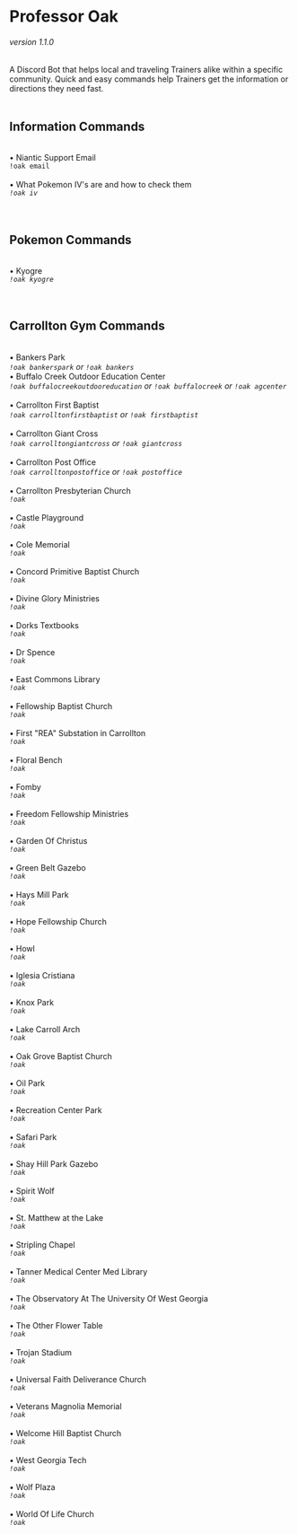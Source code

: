<b><h1>Professor Oak</h1></b>
<h6>version 1.1.0</h6>
A Discord Bot that helps local and traveling Trainers alike within a specific community. Quick and easy commands help Trainers get the information or directions they need fast.
<br><br>
<b><h2>Information Commands</h2></b><br>
&bull; Niantic Support Email<br>
<code>!oak email</code><br><br>
&bull; What Pokemon IV's are and how to check them<br>
<i><code>!oak iv</code></i><br>
<br><br>
<b><h2>Pokemon Commands</h2></b><br>
&bull; Kyogre<br>
<i><code>!oak kyogre</code></i><br>
<br><br>
<b><h2>Carrollton Gym Commands</h2></b><br>
&bull; Bankers Park<br>
<i><code>!oak bankerspark</code> or <code>!oak bankers</code></i><br>
&bull; Buffalo Creek Outdoor Education Center<br>
<i><code>!oak buffalocreekoutdooreducation</code> or <code>!oak buffalocreek</code> or <code>!oak agcenter</code></i><br><br>
&bull; Carrollton First Baptist<br>
<i><code>!oak carrolltonfirstbaptist</code> or <code>!oak firstbaptist</code></i><br><br>
&bull; Carrollton Giant Cross<br>
<i><code>!oak carrolltongiantcross</code> or <code>!oak giantcross</code></i><br><br>
&bull; Carrollton Post Office<br>
<i><code>!oak carrolltonpostoffice</code> or <code>!oak postoffice</code></i><br><br>
&bull; Carrollton Presbyterian Church<br>
<i><code>!oak </code></i><br><br>
&bull; Castle Playground<br>
<i><code>!oak </code></i><br><br>
&bull; Cole Memorial<br>
<i><code>!oak </code></i><br><br>
&bull; Concord Primitive Baptist Church<br>
<i><code>!oak </code></i><br><br>
&bull; Divine Glory Ministries<br>
<i><code>!oak </code></i><br><br>
&bull; Dorks Textbooks<br>
<i><code>!oak </code></i><br><br>
&bull; Dr Spence<br>
<i><code>!oak </code></i><br><br>
&bull; East Commons Library<br>
<i><code>!oak </code></i><br><br>
&bull; Fellowship Baptist Church<br>
<i><code>!oak </code></i><br><br>
&bull; First "REA" Substation in Carrollton<br>
<i><code>!oak </code></i><br><br>
&bull; Floral Bench<br>
<i><code>!oak </code></i><br><br>
&bull; Fomby<br>
<i><code>!oak </code></i><br><br>
&bull; Freedom Fellowship Ministries<br>
<i><code>!oak </code></i><br><br>
&bull; Garden Of Christus<br>
<i><code>!oak </code></i><br><br>
&bull; Green Belt Gazebo<br>
<i><code>!oak </code></i><br><br>
&bull; Hays Mill Park<br>
<i><code>!oak </code></i><br><br>
&bull; Hope Fellowship Church<br>
<i><code>!oak </code></i><br><br>
&bull; Howl<br>
<i><code>!oak </code></i><br><br>
&bull; Iglesia Cristiana<br>
<i><code>!oak </code></i><br><br>
&bull; Knox Park<br>
<i><code>!oak </code></i><br><br>
&bull; Lake Carroll Arch<br>
<i><code>!oak </code></i><br><br>
&bull; Oak Grove Baptist Church<br>
<i><code>!oak </code></i><br><br>
&bull; Oil Park<br>
<i><code>!oak </code></i><br><br>
&bull; Recreation Center Park<br>
<i><code>!oak </code></i><br><br>
&bull; Safari Park<br>
<i><code>!oak </code></i><br><br>
&bull; Shay Hill Park Gazebo<br>
<i><code>!oak </code></i><br><br>
&bull; Spirit Wolf<br>
<i><code>!oak </code></i><br><br>
&bull; St. Matthew at the Lake<br>
<i><code>!oak </code></i><br><br>
&bull; Stripling Chapel<br>
<i><code>!oak </code></i><br><br>
&bull; Tanner Medical Center Med Library<br>
<i><code>!oak </code></i><br><br>
&bull; The Observatory At The University Of West Georgia<br>
<i><code>!oak </code></i><br><br>
&bull; The Other Flower Table<br>
<i><code>!oak </code></i><br><br>
&bull; Trojan Stadium<br>
<i><code>!oak </code></i><br><br>
&bull; Universal Faith Deliverance Church<br>
<i><code>!oak </code></i><br><br>
&bull; Veterans Magnolia Memorial<br>
<i><code>!oak </code></i><br><br>
&bull; Welcome Hill Baptist Church<br>
<i><code>!oak </code></i><br><br>
&bull; West Georgia Tech<br>
<i><code>!oak </code></i><br><br>
&bull; Wolf Plaza<br>
<i><code>!oak </code></i><br><br>
&bull; World Of Life Church<br>
<i><code>!oak </code></i><br><br>
